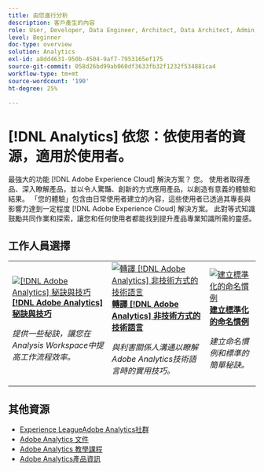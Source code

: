 ```yaml
---
title: 由您進行分析
description: 客戶產生的內容
role: User, Developer, Data Engineer, Architect, Data Architect, Admin, Leader
level: Beginner
doc-type: overview
solution: Analytics
exl-id: a8dd4631-950b-4504-9af7-7953165ef175
source-git-commit: 058d26bd99ab060df3633fb32f1232f534881ca4
workflow-type: tm+mt
source-wordcount: '190'
ht-degree: 25%

---
```


# [!DNL Analytics] 依您：依使用者的資源，適用於使用者。

最強大的功能 [!DNL Adobe Experience Cloud] 解決方案？ 您。 使用者取得產品、深入瞭解產品，並以令人驚豔、創新的方式應用產品，以創造有意義的體驗和結果。 「您的體驗」包含由日常使用者建立的內容，這些使用者已透過其專長與影響力達到一定程度 [!DNL Adobe Experience Cloud] 解決方案。 此對等式知識鼓勵共同作業和探索，讓您和任何使用者都能找到提升產品專業知識所需的靈感。

<div id="recs-overview-body-1"></div>
<div id="recs-overview-body-2"></div>
<div id="recs-overview-body-3"></div>
<div id="recs-overview-body-4"></div>
<div id="recs-overview-body-5"></div>
<div id="recs-overview-body-6"></div>

<div id="staff-picks-section">

## 工作人員選擇

<table>
<tr>
  <td>
    <a href="/help/analytics/analysis-workspace/tips-and-tricks/right-click-tips-and-tricks-for-more-efficient-workflows.md">
      <img alt="[!DNL Adobe Analytics] 秘訣與技巧" src="https://video.tv.adobe.com/v/3417736?format=jpeg" />
    </a>
    <div>
      <a href="/help/analytics/analysis-workspace/tips-and-tricks/right-click-tips-and-tricks-for-more-efficient-workflows.md">
    <strong>[!DNL Adobe Analytics] 秘訣與技巧</strong>
    </a>
    </div>
    <p>
    <em>提供一些秘訣，讓您在Analysis Workspace中提高工作流程效率。</em>
    <p>
  </td>
  <td>
    <a href="/help/marketo/programs/email-programs.md">
      <img alt="轉譯 [!DNL Adobe Analytics] 非技術方式的技術語言" src="https://video.tv.adobe.com/v/342066?format=jpeg" />
    </a>
    <div>
      <a href="/help/analytics/administration/key-admin-skills/translating-adobe-analytics-technical-language.md">
    <strong>轉譯 [!DNL Adobe Analytics] 非技術方式的技術語言</strong>
    </a>
    </div>
    <p>
    <em>與利害關係人溝通以瞭解Adobe Analytics技術語言時的實用技巧。</em>
    <p>
  </td>
  <td>
    <a href="/help/analytics/administration/admin-tips/create-standardized-naming-conventions.md">
      <img alt="建立標準化的命名慣例" src="https://cdn.experienceleague.adobe.com/thumb/10531.jpg" />
    </a>
    <div>
      <a href="/help/analytics/administration/admin-tips/create-standardized-naming-conventions.md">
    <strong>建立標準化的命名慣例</strong>
    </a>
    </div>
    <p>
    <em>建立命名慣例和標準的簡單秘訣。</em>
    <p>
  </td>
</tr>
</table>

</div>

## 其他資源

* [Experience LeagueAdobe Analytics社群](https://experienceleaguecommunities.adobe.com/t5/adobe-analytics/ct-p/adobe-analytics-community)
* [Adobe Analytics 文件](https://experienceleague.adobe.com/docs/analytics.html)
* [Adobe Analytics 教學課程](https://experienceleague.adobe.com/docs/analytics-learn/tutorials/overview.html)
* [Adobe Analytics產品資訊](https://business.adobe.com/products/analytics/adobe-analytics.html)
